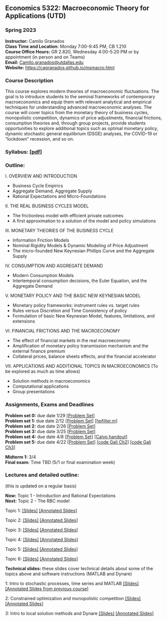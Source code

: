 ## Economics 5322: Macroeconomic Theory for Applications (UTD)
### Spring 2023

**Instructor:** Camilo Granados \
**Class Time and Location:** Monday 7:00-9:45 PM, CB 1.210 \
**Course Office Hours:**  GR 2.820, Wednesday 4:00-5:20 PM or by appointment (in person and on Teams) \
**Email:** Camilo.granados@utdallas.edu \
**Website:** <a href="https://cagranados.github.io/msmacro.html"><u>https://cagranados.github.io/msmacro.html</u></a> 


### Course Description

This course explores modern theories of macroeconomic fluctuations. The goal is to introduce students to the seminal frameworks of contemporary macroeconomics and equip them with relevant analytical and empirical techniques for understanding advanced macroeconomic analyses. The course will cover topics from the monetary theory of business cycles, monopolistic competition, dynamics of price adjustments, financial frictions, consumption theories and, through group projects, provide students opportunities to explore additional topics such as optimal monetary policy, dynamic stochastic general equilibrium (DSGE) analyses, the COVID-19 or “lockdown” recession, and so on.


### Syllabus:  <a href="https://cagranados.github.io/files/msmacrospring24/Econ5322sp24_syllabus.pdf"><u>[pdf]</u></a> 


### Outline:

I. OVERVIEW AND INTRODUCTION

- Business Cycle Empirics
- Aggregate Demand, Aggregate Supply
- Rational Expectations and Micro-Foundations

II. THE REAL BUSINESS CYCLES MODEL

- The frictionless model with efficient private outcomes
- A first approximation to a solution of the model and policy simulations

III. MONETARY THEORIES OF THE BUSINESS CYCLE

- Information Friction Models
- Nominal Rigidity Models & Dynamic Modeling of Price Adjustment
- The micro-founded New Keynesian Phillips Curve and the Aggregate Supply

IV. CONSUMPTION AND AGGREGATE DEMAND

- Modern Consumption Models
- Intertemporal consumption decisions, the Euler Equation, and the Aggregate Demand
     
V. MONETARY POLICY AND THE BASIC NEW KEYNESIAN MODEL

- Monetary policy frameworks: instrument rules vs. target rules
- Rules versus Discretion and Time Consistency of policy
- Formulation of basic New Keynesian Model, features, limitations, and extensions

VI. FINANCIAL FRICTIONS AND THE MACROECONOMY

- The effect of financial markets in the real macroeconomy
- Amplification of monetary policy transmission mechanism and the external finance premium
- Collateral prices, balance sheets effects, and the financial accelerator

VII. APPLICATIONS AND ADDITIONAL TOPICS IN MACROECONOMICS
(To be explored as much as time allows)

- Solution methods in macroeconomics
- Computational applications
- Group presentations



### Assignments, Exams and Deadlines


**Problem set 0:** due date 1/29 <a href="https://cagranados.github.io/files/msmacrospring24/PS0.pdf"><u>[Problem Set]</u></a> <!-- <a href="https://cagranados.github.io/files/msmacrospring24/PS0_AnswerKey.pdf"><u>[Answer Key]</u></a> --> \
**Problem set 1:** due date 2/12 <a href="https://cagranados.github.io/files/msmacrospring24/PS1.pdf"><u>[Problem Set]</u></a> <!-- <a href="https://cagranados.github.io/files/msmacrospring24/PS1_AnswerKey.pdf"><u>[Answer Key]</u></a>  <a href="https://cagranados.github.io/files/msmacrospring24/data_ps1.xlsx"><u>[data loaded in Ans key]</u></a> 
<a href="https://cagranados.github.io/files/msmacrospring24/ps1q2_code.m"><u>[code_q2]</u></a> -->
<a href="https://cagranados.github.io/files/msmacrospring24/hpfilter.m"><u>[hpfilter.m]</u></a> \
**Problem set 2:** due date 2/26 <a href="https://cagranados.github.io/files/msmacrospring24/PS2.pdf"><u>[Problem Set]</u></a> <!-- <a href="https://cagranados.github.io/files/msmacrospring24/PS2_AnswerKey.pdf"><u>[Answer Key]</u></a> --> \
**Problem set 3:** due date 3/25 <a href="https://cagranados.github.io/files/msmacrospring24/PS3.pdf"><u>[Problem Set]</u></a> <!-- <a href="https://cagranados.github.io/files/msmacrospring24/PS3_AnswerKey.pdf"><u>[Answer Key]</u></a> --> \
**Problem set 4:** due date 4/8 <a href="https://cagranados.github.io/files/msmacrospring24/PS4.pdf"><u>[Problem Set]</u></a> <a href="https://cagranados.github.io/files/msmacrospring24/Calvo.pdf"><u>[Calvo handout]</u></a> <!-- <a href="https://cagranados.github.io/files/msmacrospring24/PS4_AnswerKey.pdf"><u>[Answer Key]</u></a>
<a href="https://cagranados.github.io/files/msmacrospring24/simpleDSGEexample.mod"><u>[dynare code]</u></a> --> \
**Problem set 5:** due date 4/22 <a href="https://cagranados.github.io/files/msmacrospring24/PS5.pdf"><u>[Problem Set]</u></a> <!-- <a href="https://cagranados.github.io/files/msmacrospring24/PS5_AnswerKey.pdf"><u>[Answer Key]</u></a> -->
<a href="https://cagranados.github.io/files/msmacrospring24/Gali_2008_chapter_2.mod"><u>[code Gali Ch2]</u></a>
<a href="https://cagranados.github.io/files/msmacrospring24/Gali_2008_chapter_3.mod"><u>[code Gali Ch3]</u></a>

**Midterm 1:** 3/4 <!-- <a href="https://cagranados.github.io/files/msmacrospring24/Midterm_MSMacro_AnsKey.pdf"><u>[Answer Key]</u></a> --> \
**Final exam:** Time TBD (5/1 or final examination week) <!--  <a href="https://cagranados.github.io/files/msmacrospring24/Final_MSMacro_AnsKey.pdf"><u>[Answer Key]</u></a> -->




### Lectures and detailed outline: 
(this is updated on a regular basis)

**Now:** Topic 1 - Introduction and Rational Expectations \
**Next:** Topic 2 - The RBC model</span>
<!--**Next:** Group presentations and <span style="color: red;">Final Exam (May 8, 7:00PM)</span> -->

Topic 1: <a href="https://cagranados.github.io/files/msmacrospring24/Topic1_Intro.pdf"><u>[Slides]</u></a> <a href="https://cagranados.github.io/files/msmacrospring24/Topic1_Intro_wNotes.pdf"><u>[Annotated Slides]</u></a>

Topic 2: <a href="https://cagranados.github.io/files/msmacrospring24/Topic2_RBC.pdf"><u>[Slides]</u></a> <a href="https://cagranados.github.io/files/msmacrospring24/Topic2_RBC_wNotes.pdf"><u>[Annotated Slides]</u></a> 

Topic 3: <a href="https://cagranados.github.io/files/msmacrospring24/Topic3_InfoFrictionsAndNominalRigidities.pdf"><u>[Slides]</u></a> 
<a href="https://cagranados.github.io/files/msmacrospring24/Topic3_InfoFrictionsAndNominalRigidities_wNotes.pdf"><u>[Annotated Slides]</u></a>

Topic 4: <a href="https://cagranados.github.io/files/msmacrospring24/Topic4_ConsumptionAndAggregateDemand.pdf"><u>[Slides]</u></a> 
 <a href="https://cagranados.github.io/files/msmacrospring24/Topic4_ConsumptionAndAggregateDemand_wNotes.pdf"><u>[Annotated Slides]</u></a> 

Topic 5: <a href="https://cagranados.github.io/files/msmacrospring24/Topic5_MonetaryPolicyAndBasicNKModel.pdf"><u>[Slides]</u></a>
 <a href="https://cagranados.github.io/files/msmacrospring24/Topic5_MonetaryPolicyAndBasicNKModel_wNotes.pdf"><u>[Annotated Slides]</u></a> 

Topic 6: <a href="https://cagranados.github.io/files/msmacrospring24/Topic6_FinancialFrictions.pdf"><u>[Slides]</u></a>
<a href="https://cagranados.github.io/files/msmacrospring24/Topic6_FinancialFrictions_wNotes.pdf"><u>[Annotated Slides]</u></a> 


**Technical slides:** these slides cover technical details about some of the topics above and software instructions (MATLAB and Dynare)

1: Intro to stochastic processes, time series and MATLAB <a href="https://cagranados.github.io/files/msmacrospring24/TechSession1_Slides.pdf"><u>[Slides]</u></a> <a href="https://cagranados.github.io/files/msmacrospring24/TechSession1_Slides_withAnnotations.pdf"><u>[Annotated Slides from previous course]</u></a>

2: Constrained optimization and monopolistic competition <a href="https://cagranados.github.io/files/msmacrospring24/TechSession2_Slides.pdf"><u>[Slides]</u></a> <a href="https://cagranados.github.io/files/msmacrospring24/TechSession2_Slides_wNotes.pdf"><u>[Annotated Slides]</u></a>

3: Intro to local solution methods and Dynare <a href="https://cagranados.github.io/files/msmacrospring24/TechSession3_Slides.pdf"><u>[Slides]</u></a> <a href="https://cagranados.github.io/files/msmacrospring24/TechSession3_Slides_wNotes.pdf"><u>[Annotated Slides]</u></a>
